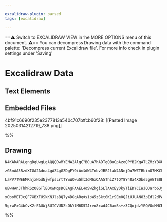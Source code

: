 ```yaml
---

excalidraw-plugin: parsed
tags: [excalidraw]

---
```

==⚠  Switch to EXCALIDRAW VIEW in the MORE OPTIONS menu of this document. ⚠== You can decompress Drawing data with the command palette: 'Decompress current Excalidraw file'. For more info check in plugin settings under 'Saving'


# Excalidraw Data

## Text Elements
## Embedded Files
4bf91c6690f235e2377813a540c707bffcb60f28: [[Pasted Image 20250314212719_738.png]]

%%
## Drawing
```compressed-json
N4KAkARALgngDgUwgLgAQQQDwMYEMA2AlgCYBOuA7hADTgQBuCpAzoQPYB2KqATLZMzYBXUtiRoIACyhQ4zZAHoFAc0JRJQgEYA6bGwC2CgF7N6hbEcK4OCtptbErHALRY8RMpWdx8Q1TdIEfARcZgRmBShcZQUebQBObR4aOiCEfQQOKGZuAG1wMFAwYogSbggAawANAEdlBB4ATQBRADEARgAVAEEAcWxnABZ2+gB1ADVxlOLIWERywn1opH4S

zG5nAA5BzdXIGA2Adna4gAZ4gGZDgFY9iAoSdW4TnbvJBEJlaW4ANnjDu7WZTBbinO7MKCkNgVBAAYTY+DYpHKkOszDguECWWmJU0uGwFWUUKEHGI8MRyIkqI46MxmSgOMgADNCPh8ABlWAgiSCDyMiAQqEw0aPSTcPgFASQ6EITkwbnoXllO7Er4ccI5NDtO5sDHYNQHLWnMGSiBE4RwACSxE1qFyAF07kzyBlrdwOEI2XdCKSsOVcKd+cTSerm

LaPV7TWEEMRnjxNodNjwfpsLrtTYwWOwuGhk3dM6xOAA5ThiZ7tQY8Y48a4XQbe5gAETSUBj3CZBDCd00wlJzWCGSy4c9+DuQjgxFwrdjWsOleNPFOV1O11upqIHAq7pHd0RBLbaA7+C7UaiUCEtogiFJPuU/JZwTdEkGmiZ8Xa2B+f1OTJ4F2uDRXIm7QXLg1yDKc2CHKchyvky2CaD8P7xvyzDuOIdqSmA2pYe0kqOqa2BQnA25sgUAC+4AEZA

uBwHAnJThhRSzO8GTlEQXwMqsDCEAgFAAEL4oSwZkgiSLlAAxEy0kyTiEDYCIWJQJarb6JyQpwmJlLoBJ7QIHpelyQppBKSp6SCQS5okqJFIouQNIYkpRmKfSZn6K0rIclyGECgiyoFPJLlZG56kyiKxBPLm3HGaZqmhTCcoKr5fLRUFymqQASsIaoas8qUma5qkAPJ6gazzGvlsXpK0nBQK0uD6KyhqoGuJQxYV1W1eyhBGBhi6VR1+idFgUDdB

xOboMETJcQF7XBXFUSkKNJlsBQ7y4DOqARqOs1pW5zSkt0K1rSEm0QJiUJUAN83pEdl2dPAPkiXJaFQmyVTcMMAIBa9CL4I03DxIu2gQT8NbcUYbAGNwzGQPQBBCBheHFOR13pekWXWaGl7PdxRIkN1vXiiaJT48QnIICRaCtZAZMALJsMQCAHbgmjBJtR4nqTpAkOS4loLDED8QiZ2kMoeIABQ8O0AK8DL1By7LpzaNcACU/IZQgyiepi5Ri5Lf

5grwFxG4bCvK2rEAUWj8UICVUDZsOkYlM6DUIJrvo8xwd4C6amSs+z3CQojdzYEQVOoMHCB3BwbtB6QIemsIUAbhhUfWwFdgAFYINg2TsrHcAM0zLNsweqCc9HAX4g7jCdFD+Aw6acw+WEwR59m/IKRCBgPfMaDbbubD7hznZVzMED4KEo0d3XDekfgFHgKjdAPuEMOUeRQA
```
%%